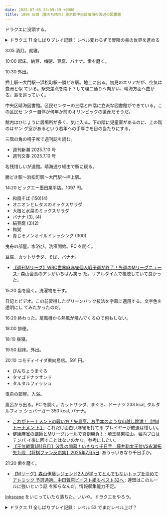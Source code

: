 ```yaml
---
date: 2025-07-05 23:59:59 +0900
title: 1896 日目（曇のち晴れ）東京都中央区晴海の海辺の図書館
---
```


ドラクエに没頭する。

<details><summary>ドラクエ 11 全しばりプレイ記録：レベル変わらずで冒険の書の世界を進める</summary>
<p>黄金城で苦戦。マルティナの装備をツメに替える。スキルも振り直す。
ユグノアの子守唄でまとめて眠らせたり、グレイグにもろばぎりをしてもらってなんとか勝てた。</p>

<p>カミュのスキルを振り直して会心必中を開ける。ただし MP 量の関係で高々二度しか撃てない。</p>

<p>冒険の書の世界を進める。ピサロナイト戦。グレイグとマルティナが死亡するも勝つ。
キラーパンサーの館のイベントが進むようになっていたのでそうする。ゼシカのところでまたぞろストップ。</p>

<p>海底王国の様子をみるのを忘れていた。ここは探索がきわめて難しいのだが、今回はうまくいった。
おつかいをしまくる。</p>
</details>

3:05 消灯。就寝。

10:00 起床。納豆、梅粥、豆腐、バナナ。歯を磨く。

10:30 外出。

押上駅～大門駅～浜松町駅～勝どき駅。地上に出る。初見のエリアだが、空気は豊洲と似
ている。駅交差点を南下？して環二通りへ向かい、晴海方面へ曲がる。島を巡っていく。

<blockquote class="twitter-tweet"
  data-conversation="none"
  data-media-max-width="480" data-theme="dark" data-align="center">
<a href="https://twitter.com/showa_yojyo/status/1941395921536987368"></a>
</blockquote>

中央区晴海図書館。区民センターの三階と四階に立派な図書館ができている。この区民セ
ンター自体が何年か前のオリンピックの遺産だそうだ。

館内はひじょうに居場所が多く、気に入る。下の階に児童室があるのに、上の階のはヤン
グ室があるという若年への手厚さを目の当たりにする。

三階の角の椅子席で週刊誌を読む。

* 週刊新潮 2025.7.10 号
* 週刊文春 2025.7.10 号

名残惜しいが退館。晴海通り経由で駅に戻る。

勝どき駅～浜松町駅～大門駅～押上駅。

14:20 ビッグエー墨田業平店。1097 円。

* 和風そば (150)(4)
* オニオンとレタスのミックスサラダ
* 大根と水菜のミックスサラダ
* バナナ (3), (4)
* 絹豆腐 (3)(2)
* 梅粥
* 青じそノンオイルドレッシング (300)

曳舟の部屋。水浴び。洗濯開始。PC を開く。

豆腐、カットサラダ、そば、バナナ。

* [【週刊Mリーグ】WRC世界麻麻雀個人戦予選が終了！先週のMリーグニュース
  ](https://www.youtube.com/watch?v=IRN69yijnHA): 森山会長のアレがいちばん笑っ
  た。リアルタイムで視聴していて良かった。

15:20 歯を磨く。洗濯物を干す。

日記とビデオ。この前習得したグリーンバック技法を字幕に適用する。文字色を透明にし
てみたかったのだ。

16:20 終わった。扇風機から熱風が飛んでくるので何もしない。

18:00 排便。

18:10 昼寝。

19:50 起床。外出。

20:10 コモディイイダ東向島店。591 円。

* びんちょうまぐろ
* タマゴドナツサンド
* タルタルフィッシュ

曳舟の部屋。入浴。

風呂から出る。PC を開く。カットサラダ、まぐろ、ドーナツ 233 kcal, タルタルフィッ
シュバーガー 350 kcal, バナナ。

* [これがトーナメントの戦い方！矢島亨、お手本のような山越し跳満！【#Mトーナメン
  ト】](https://www.youtube.com/watch?v=8rrRiR3Gmkc): これだけ面白い麻雀を打てる
  プレイヤーが敗退は惜しい。
* [健康麻雀の講師とMリーグルールで真剣勝負！
  ](https://www.youtube.com/watch?v=rptHRVe4s78): 埼玉県東松山。堀内プロはテンパ
  イ後に回すことはないのかな。参考にしたい。
* [【王位戦第1局1日目】波乱の開幕！いきなり千日手　藤井聡太王位VS永瀬拓矢九段
  【将棋ファン反応集】2025年7月5日](https://www.youtube.com/watch?v=lRFD9iItvNs):
  あうっいきなり千日手か。

21:20 歯を磨く。

* [【Mリーグ】森山伊藤レジェンド2人が揃ってとんでもないトップを決めてアトミック
  予選通過、中田菅原ビースト組もベスト32へ
  ](https://www.youtube.com/watch?v=a1HhFry4fHU): 連盟はこのルールに強いという話
  を知らなんだ。情報収集能力不足。

[Inkscape] をいじっていたら落ちた。いいや。ドラクエをやろう。

<details><summary>ドラクエ 11 全しばりプレイ記録：レベル 53 でまだレベル上げ？</summary>
<p>まけんしのレイピアを鍛造。なぞなぞを解いてメダルをゲッツ。
海底王国の民たちのおつかいを果たし、報酬を得る。</p>

<p>ロウがレベルアップによりドルモーアを習得。</p>

<p>雪原でホワイトパンサー狩り。レベル 53 になったら打ち止め。
狩りの対象をおにこんぼう、ボストロールなどに切り替えるしかないが、こいつらの HP がバカ高く、MP がすぐに枯渇する。</p>

<p>ヘビーメタルをかき集めてオセアノススピアを鍛造。
一度も急所を突けなかったデーモンスピアと替える。</p>
</details>

[Inkscape]: <https://inkscape.org/>
